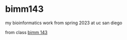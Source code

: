 # bimm143
my bioinformatics work from spring 2023 at uc san diego

from class [bimm 143](https://bioboot.github.io/bimm143_S23/)